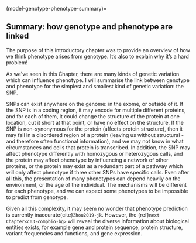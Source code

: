 (model-genotype-phenotype-summary)=
## Summary: how genotype and phenotype are linked
[//]: # (TODO: Draw the scientific model)

The purpose of this introductory chapter was to provide an overview of how we think phenotype arises from genotype. 
It’s also to explain why it’s a hard problem! 

As we've seen in this Chapter, there are many kinds of genetic variation which can influence phenotype. 
I will summarise the link between genotype and phenotype for the simplest and smallest kind of genetic variation: the SNP.

SNPs can exist anywhere on the genome: in the exome, or outside of it. 
If the SNP is in a coding region, it may encode for multiple different proteins, and for each of them, it could change the structure of the protein at one location, cut it short at that point, or have no effect on the structure. 
If the SNP is non-synonymous for the protein (affects protein structure), then it may fall in a disordered region of a protein (leaving us without structural - and therefore often functional information), and we may not know in what circumstances and cells that protein is transcribed. 
In addition, the SNP may affect phenotype differently with homozygous or heterozygous calls, and the protein may affect phenotype by influencing a network of other proteins, or the protein may exist as a redundant part of a pathway which will only affect phenotype if three other SNPs have specific calls. 
Even after all this, the presentation of many phenotypes can depend heavily on the environment, or the age of the individual.
The mechanisms will be different for each phenotype, and we can expect some phenotypes to be impossible to predict from genotype.

Given all this complexity, it may seem no wonder that phenotype prediction is currently inaccurate{cite}`Zhou2019-jk`. 
However, the {ref}`next Chapter<c03-compbio-bg>` will reveal the diverse information about biological entities exists, for example gene and protein sequence, protein structure, variant frequencies and functions, and gene expression.